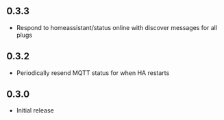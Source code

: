 <!-- https://developers.home-assistant.io/docs/add-ons/presentation#keeping-a-changelog -->

## 0.3.3

- Respond to homeassistant/status online with discover messages for all plugs

## 0.3.2

- Periodically resend MQTT status for when HA restarts 

## 0.3.0

- Initial release
